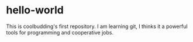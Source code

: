 # hello-world
This is coolbudding's first repository.
I am learning git, I thinks it a powerful tools for programming and cooperative jobs.
